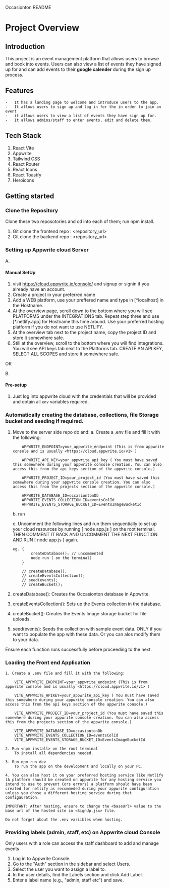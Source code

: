 Occasionton README

# Project Overview

## Introduction

This project is an event management platform that allows users to browse and book into events. Users can also view a list of events they have signed up for and can add events to their **google calender** during the sign up process.

## Features

    -   It has a landing page to welcome and introduce users to the app.
    -   It allows users to sign up and log in for the in order to join an event
    -   it allows users to view a list of events they have sign up for.
    -   It allows admins/staff to enter events, edit and delete them.

## Tech Stack

1. React Vite
2. Appwrite
3. Tailwind CSS
4. React Router
5. React Icons
6. React Toastfy
7. Heroicons

## Getting started

### Clone the Repository

Clone these two reposotories and cd into each of them;
run npm install.

1. Git clone the frontend repo : <repository_url>
2. Git clone the backend repo : <repository_url>

### Setting up Appwrite cloud Server

A.

#### Manual SetUp

1. visit https://cloud.appwrite.io/console/ and signup or signin if you already have an account.
2. Create a project in your preferred name
3. Add a WEB platform, use your preffered name and type in [*localhost] in the Hostname.
4. At the overview page, scroll down to the bottom where you will see PLATFORMS under the INTEGRATIONS tab. Repeat step three and use [\*.netlify.app] for Hostname this time around. Use your preferred hosting platform if you do not want to use NETLIFY.
5. At the overview tab next to the project name, copy the project ID and store it somewhere safe.
6. Still at the overview, scroll to the bottom where you will find integrations. You will see API keys tab next to the Platforms tab. CREATE AN API KEY, SELECT ALL SCOPES and store it somewhere safe.

OR

B.

#### Pre-setup

1. Just log into appwrite cloud with the credentials that will be provided and obtain all `env` variables required.

### Automatically creating the database, collections, file Storage bucket and seeding if required.

1.  Move to the server side repo do and:
    a. Create a .env file and fill it with the following:

            APPWRITE_ENDPOINT=your_appwrite_endpoint (This is from appwrite console and is usually <https://cloud.appwrite.io/v1> )

            APPWRITE_API_KEY=your_appwrite_api_key ( You must have saved this somewhere during your appwrite console creation. You can also access this from the api keys section of the appwrite console.)

            APPWRITE_PROJECT_ID=your_project_id (You must have saved this somewhere during your appwrite console creation. You can also access this from the projects section of the appwrite console.)

            APPWRITE_DATABASE_ID=occasiontonDb
            APPWRITE_EVENTS_COLLECTION_ID=eventsColId
            APPWRITE_EVENTS_STORAGE_BUCKET_ID=EventsImageBucketId

    b. run <npm install>

    c. Uncomment the following lines and run them sequentially to set up your cloud resources by running [ node app.js ] on the root terminal. THEN COMMENT IT BACK AND UNCOMMENT THE NEXT FUNCTION AND RUN [ node app.js ] again.

        eg. {
                createDatabase(); // uncommented
                node run ( on the terminal)
            }

            // createDatabase();
            // createEventsCollection();
            // seed(events);
            // createBucket();

2.  createDatabase(): Creates the Occasionton database in Appwrite.
3.  createEventsCollection(): Sets up the Events collection in the database.
4.  createBucket(): Creates the Events Image storage bucket for file uploads.

5.  seed(events): Seeds the collection with sample event data. ONLY if you want to populate the app with these data. Or you can alos modify them to your data.

Ensure each function runs successfully before proceeding to the next.

### Loading the Front end Application

    1. Create a .env file and fill it with the following:

        VITE_APPWRITE_ENDPOINT=your_appwrite_endpoint (This is from appwrite console and is usually <https://cloud.appwrite.io/v1> )

        VITE_APPWRITE_APIKEY=your_appwrite_api_key ( You must have saved this somewhere during your appwrite console creation. You can also access this from the api keys section of the appwrite console.)

        VITE_APPWRITE_PROJECT_ID=your_project_id (You must have saved this somewhere during your appwrite console creation. You can also access this from the projects section of the appwrite console.)

        VITE_APPWRITE_DATABASE_ID=occasiontonDb
        VITE_APPWRITE_EVENTS_COLLECTION_ID=eventsColId
        VITE_APPWRITE_EVENTS_STORAGE_BUCKET_ID=EventsImageBucketId

    2. Run <npm install> on the root terminal
        To install all dependencies needed.

    3. Run npm run dev
        To run the app on the development and locally on your PC.

    4. You can also host it on your preferred hosting service like Netlify (A platform should be created on appwrite for any hosting service you intend to use to prevent Cors errors) a platform should have been created for netlify as recommeded during your appwrite configuration unless you chose a different hosting service during that configauration.

    IMPORTANT: After hosting, ensure to change the <baseUrl> value to the base url of the hosted site in <SignUp.jsx> file.

    Do not forget about the .env variibles when hosting.

### Providing labels (admin, staff, etc) on Appwrite cloud Console

Only users with a role can access the staff dashboard to add and manage events

1. Log in to Appwrite Console.
2. Go to the "Auth" section in the sidebar and select Users.
3. Select the user you want to assign a label to.
4. In the user details, find the Labels section and click Add Label.
5. Enter a label name (e.g., "admin, staff etc") and save.
